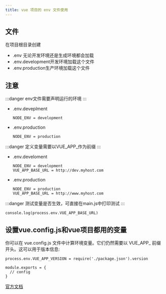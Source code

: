 ```yaml
---
title: vue 项目的 env 文件使用
---
```

## 文件
在项目根目录创建
- .env 无论开发环境还是生成环境都会加载
- .env.development开发环境加载这个文件
- .env.production生产环境加载这个文件

## 注意
:::danger
env文件需要声明运行的环境
:::

- .env.deveplment
  ```
  NODE_ENV = development
  ```
- .env.production
  ```
  NODE_ENV = production
  ```

:::danger
定义变量需要以VUE_APP_作为前缀
:::

- .env.develoment
  ```
  NODE_ENV = development
  VUE_APP_BASE_URL = http://dev.myhost.com
  ```
- .env.production
  ```
  NODE_ENV = production
  VUE_APP_BASE_URL = http://www.myhost.com
  ```
:::danger
测试变量是否生效，可直接在main.js中打印测试
:::
```
console.log(process.env.VUE_APP_BASE_URL)
```

## 设置vue.config.js和vue项目都用的变量 

你可以在 vue.config.js 文件中计算环境变量。它们仍然需要以 VUE_APP_ 前缀开头。这可以用于版本信息:
```
process.env.VUE_APP_VERSION = require('./package.json').version

module.exports = {
  // config
}
```

[官方文档](https://cli.vuejs.org/zh/guide/mode-and-env.html#%E5%9C%A8%E5%AE%A2%E6%88%B7%E7%AB%AF%E4%BE%A7%E4%BB%A3%E7%A0%81%E4%B8%AD%E4%BD%BF%E7%94%A8%E7%8E%AF%E5%A2%83%E5%8F%98%E9%87%8F)